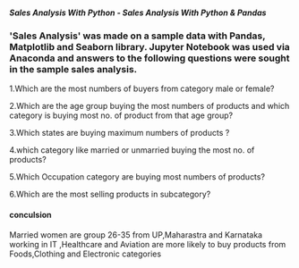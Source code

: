 
##### Sales Analysis With Python - Sales Analysis With Python & Pandas


### 'Sales Analysis' was made on a sample data with Pandas, Matplotlib and Seaborn library. Jupyter Notebook was used via Anaconda and answers to the following questions were sought in the sample sales analysis.

1.Which are the most numbers of buyers from category male or female?

2.Which are the age group buying the most numbers of products and which category is buying most 
  no. of product from that age group?

3.Which states are buying maximum numbers of products ?

4.which category like married or unmarried buying the most no. of products?

5.Which  Occupation  category are buying most numbers of products?

6.Which are the most selling products in subcategory?



####  conculsion

Married women are group 26-35 from UP,Maharastra and Karnataka working in IT ,Healthcare and Aviation are more likely to buy products from Foods,Clothing and Electronic categories

